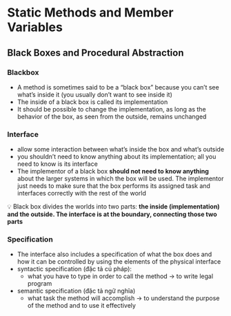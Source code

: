 # Static Methods and Member Variables

## Black Boxes and Procedural Abstraction

### Blackbox

- A method is sometimes said to be a “black box” because you can’t see what’s inside it (you usually don’t want to see inside it)
- The inside of a black box is called its implementation
- It should be possible to change the implementation, as long as the behavior of the box, as seen from the outside, remains unchanged

### Interface

- allow some interaction between what’s inside the box and what’s outside
- you shouldn’t need to know anything about its implementation; all you need to know is its interface
- The implementor of a black box **should not need to know anything** about the larger systems in which the box will be used. The implementor just needs to make sure that the box performs its assigned task and interfaces correctly with the rest of the world

💡 Black box divides the worlds into two parts: **the inside (implementation) and the outside. The interface is at the boundary, connecting those two parts**

### Specification

- The interface also includes a specification of what the box does and how it can be controlled by using the elements of the physical interface
- syntactic specification (đặc tả cú pháp):
  - what you have to type in order to call the method → to write legal program
- semantic specification (đặc tả ngữ nghĩa)
  - what task the method will accomplish → to understand the purpose of the method and to use it effectively
